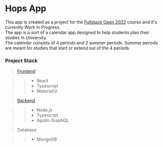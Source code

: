 # Hops App

This app is created as a project for the [Fullstack Open 2022](https://fullstackopen.com/en/) course and it's currently Work In Progress.  
The app is a sort of a calendar app designed to help students plan their studies in University.  
The calendar consists of 4 periods and 2 summer periods. Summer periods are meant for studies that start or extend out of the 4 periods.  

### Project Stack  

>  [Frontend](https://github.com/KaarleJ/hops-app-frontend)  

>> - React
>> - Typescript
>> - MaterialUI

> [Backend](https://github.com/KaarleJ/hops-app-backend)  

>> - Node.js
>> - Typescript
>> - Apollo GraphQL

> Database

>> - MongoDB
